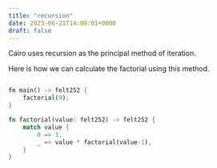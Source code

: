 ```yaml
---
title: "recursion"
date: 2023-06-21T14:00:01+0000
draft: false
---
```


Cairo uses recursion as the principal method of iteration.

Here is how we can calculate the factorial using this method.

```rust {.codebox}

fn main() -> felt252 {
    factorial(9);
}

fn factorial(value: felt252) -> felt252 {
    match value {
        0 => 1,
        _ => value * factorial(value-1),
    }
}
```